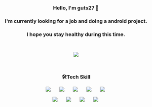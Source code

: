 <h3 align='center'>Hello, I'm guts27 👋</h3>
<h3 align='center'>I'm currently looking for a job and doing a android project.</h3>
<h3 align='center'>I hope you stay healthy during this time.</h3>
<br>
<p align='center'>
  <a href="https://github.com/anuraghazra/github-readme-stats">
    <img src = "https://github-readme-stats.vercel.app/api?username=guts27&count_private=true&hide=contribs&show_icons=true&bg_color=25,FBFEFF,EBFBFF,DDF9FF,C5F4FF,DDF9FF,EBFBFF,FBFEFF&include_all_commits=true&title_color=003454&icon_color=8497B0"/>
  </a>
</p>
<br>
<h3 align='center'>🛠Tech Skill</h3>
<div>
<p align='center'>
<img src="https://img.shields.io/badge/Java-orange?style=plastic&logo=Java&logoColor=white" style="height : auto; margin-left : 10px; margin-right : 10px;"/></a>&nbsp;
<img src="https://img.shields.io/badge/Kotlin-007396?style=plastic&logo=Kotlin&logoColor=white" style="height : auto; margin-left : 10px; margin-right : 10px;"/></a>&nbsp;
<img src="https://img.shields.io/badge/Python-3776AB?style=plastic&logo=Spring&logoColor=white" style="height : auto; margin-left : 10px; margin-right : 10px;"/></a>&nbsp;
<img src="https://img.shields.io/badge/C++-00595C?style=plastic&logo=MySQL&logoColor=white" style="height : auto; margin-left : 10px; margin-right : 10px;"/></a>&nbsp;
<img src="https://img.shields.io/badge/C-3949AB?style=plastic&logo=HTML5&logoColor=white" style="height : auto; margin-left : 10px; margin-right : 10px;"/></a>&nbsp;
</p>
<p align='center'>
<img src="https://img.shields.io/badge/Android Studio-51F191?style=plastic&logo=CSS3&logoColor=white" style="height : auto; margin-left : 10px; margin-right : 10px;"/></a>&nbsp;
<img src="https://img.shields.io/badge/Linux-FCC624?style=plastic&logo=CSS3&logoColor=white" style="height : auto; margin-left : 10px; margin-right : 10px;"/></a>&nbsp;
<img src="https://img.shields.io/badge/QT-41CD52?style=plastic&logo=JavaScript&logoColor=white" style="height : auto; margin-left : 10px; margin-right : 10px;"/></a>&nbsp;
<img src="https://img.shields.io/badge/SQLite-003B57?style=plastic&logo=JavaScript&logoColor=white" style="height : auto; margin-left : 10px; margin-right : 10px;"/></a>&nbsp;
</p>
</div>
<!--
**guts27/guts27** is a ✨ _special_ ✨ repository because its `README.md` (this file) appears on your GitHub profile.

Here are some ideas to get you started:

- 🔭 I’m currently working on ...
- 🌱 I’m currently learning ...
- 👯 I’m looking to collaborate on ...
- 🤔 I’m looking for help with ...
- 💬 Ask me about ...
- 📫 How to reach me: ...
- 😄 Pronouns: ...
- ⚡ Fun fact: ...
-->
